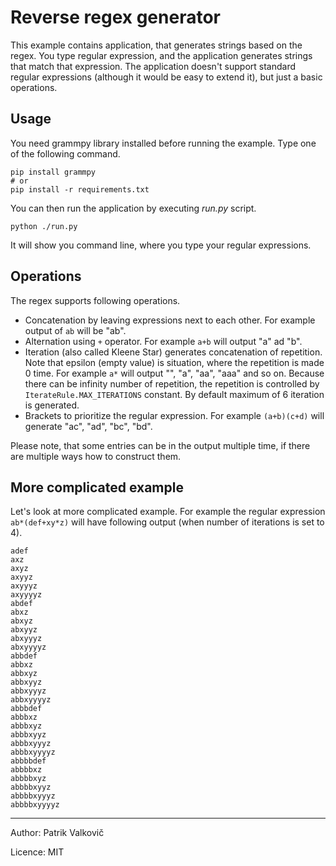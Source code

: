 # Reverse regex generator

This example contains application, that generates strings based on the regex.
You type regular expression, and the application generates strings that match that expression.
The application doesn't support standard regular expressions (although it would be easy to extend it),
but just a basic operations.


## Usage

You need grammpy library installed before running the example.
Type one of the following command.
```text
pip install grammpy
# or
pip install -r requirements.txt
```

You can then run the application by executing *run.py* script.

```text
python ./run.py
```

It will show you command line, where you type your regular expressions.

## Operations

The regex supports following operations.
- Concatenation by leaving expressions next to each other. 
For example output of `ab` will be "ab".
- Alternation using `+` operator. 
For example `a+b` will output "a" ad "b".
- Iteration (also called Kleene Star) generates concatenation of repetition.
Note that epsilon (empty value) is situation, where the repetition is made 0 time. 
For example `a*` will output "", "a", "aa", "aaa" and so on.
Because there can be infinity number of repetition, the repetition is controlled by `IterateRule.MAX_ITERATIONS` constant.
By default maximum of 6 iteration is generated.
- Brackets to prioritize the regular expression.
For example `(a+b)(c+d)` will generate "ac", "ad", "bc", "bd".

Please note, that some entries can be in the output multiple time, if there are multiple ways how to construct them.

## More complicated example

Let's look at more complicated example.
For example the regular expression `ab*(def+xy*z)` will have following output
(when number of iterations is set to 4).

```text
adef
axz
axyz
axyyz
axyyyz
axyyyyz
abdef
abxz
abxyz
abxyyz
abxyyyz
abxyyyyz
abbdef
abbxz
abbxyz
abbxyyz
abbxyyyz
abbxyyyyz
abbbdef
abbbxz
abbbxyz
abbbxyyz
abbbxyyyz
abbbxyyyyz
abbbbdef
abbbbxz
abbbbxyz
abbbbxyyz
abbbbxyyyz
abbbbxyyyyz
```

-----

Author: Patrik Valkovič

Licence: MIT
